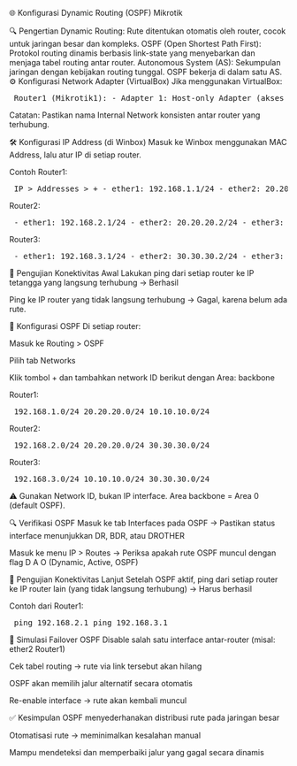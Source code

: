 🌐 Konfigurasi Dynamic Routing (OSPF) Mikrotik <br>

🔍 Pengertian
Dynamic Routing: Rute ditentukan otomatis oleh router, cocok untuk jaringan besar dan kompleks. OSPF (Open Shortest Path First): Protokol routing dinamis berbasis link-state yang menyebarkan dan menjaga tabel routing antar router. Autonomous System (AS): Sekumpulan jaringan dengan kebijakan routing tunggal. OSPF bekerja di dalam satu AS.
⚙️ Konfigurasi Network Adapter (VirtualBox)
Jika menggunakan VirtualBox:

<pre> Router1 (Mikrotik1): - Adapter 1: Host-only Adapter (akses Winbox dari laptop) - Adapter 2: Internal Network (misal: inet1) → ke Router2 - Adapter 3: Internal Network (misal: inet3) → ke Router3 Router2 (Mikrotik2): - Adapter 1: Host-only Adapter - Adapter 2: Internal Network: inet1 - Adapter 3: Internal Network: inet2 (ke Router3) Router3 (Mikrotik3): - Adapter 1: Host-only Adapter - Adapter 2: Internal Network: inet2 - Adapter 3: Internal Network: inet3 </pre>
Catatan: Pastikan nama Internal Network konsisten antar router yang terhubung.

🛠️ Konfigurasi IP Address (di Winbox)
Masuk ke Winbox menggunakan MAC Address, lalu atur IP di setiap router.

Contoh Router1:

<pre> IP > Addresses > + - ether1: 192.168.1.1/24 - ether2: 20.20.20.1/24 - ether3: 10.10.10.1/24 </pre>
Router2:

<pre> - ether1: 192.168.2.1/24 - ether2: 20.20.20.2/24 - ether3: 30.30.30.1/24 </pre>
Router3:

<pre> - ether1: 192.168.3.1/24 - ether2: 30.30.30.2/24 - ether3: 10.10.10.2/24 </pre>
🧪 Pengujian Konektivitas Awal
Lakukan ping dari setiap router ke IP tetangga yang langsung terhubung → Berhasil

Ping ke IP router yang tidak langsung terhubung → Gagal, karena belum ada rute.

🔁 Konfigurasi OSPF
Di setiap router:

Masuk ke Routing > OSPF

Pilih tab Networks

Klik tombol + dan tambahkan network ID berikut dengan Area: backbone

Router1:

<pre> 192.168.1.0/24 20.20.20.0/24 10.10.10.0/24 </pre>
Router2:

<pre> 192.168.2.0/24 20.20.20.0/24 30.30.30.0/24 </pre>
Router3:

<pre> 192.168.3.0/24 10.10.10.0/24 30.30.30.0/24 </pre>
⚠️ Gunakan Network ID, bukan IP interface. Area backbone = Area 0 (default OSPF).

🔍 Verifikasi OSPF
Masuk ke tab Interfaces pada OSPF → Pastikan status interface menunjukkan DR, BDR, atau DROTHER

Masuk ke menu IP > Routes → Periksa apakah rute OSPF muncul dengan flag D A O (Dynamic, Active, OSPF)

🧪 Pengujian Konektivitas Lanjut
Setelah OSPF aktif, ping dari setiap router ke IP router lain (yang tidak langsung terhubung) → Harus berhasil

Contoh dari Router1:

<pre> ping 192.168.2.1 ping 192.168.3.1 </pre>
🔄 Simulasi Failover OSPF
Disable salah satu interface antar-router (misal: ether2 Router1)

Cek tabel routing → rute via link tersebut akan hilang

OSPF akan memilih jalur alternatif secara otomatis

Re-enable interface → rute akan kembali muncul

✅ Kesimpulan
OSPF menyederhanakan distribusi rute pada jaringan besar

Otomatisasi rute → meminimalkan kesalahan manual

Mampu mendeteksi dan memperbaiki jalur yang gagal secara dinamis
